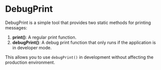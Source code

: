 # DebugPrint

DebugPrint is a simple tool that provides two static methods for printing messages:

1. **print()**: A regular print function.
2. **debugPrint()**: A debug print function that only runs if the application is in developer mode.

This allows you to use `debugPrint()` in development without affecting the production environment.